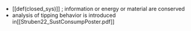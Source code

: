 - [[def(closed_sys)]] ; information or energy or material are conserved
- analysis of tipping behavior is introduced in[[Struben22_SustConsumpPoster.pdf]]

